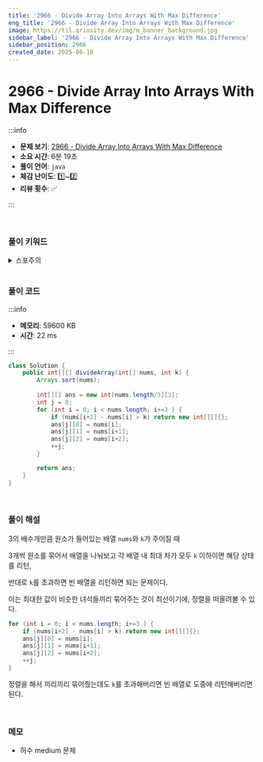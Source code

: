 ```yaml
---
title: '2966 - Divide Array Into Arrays With Max Difference'
eng_title: '2966 - Divide Array Into Arrays With Max Difference'
image: https://til.qriosity.dev/img/m_banner_background.jpg
sidebar_label: '2966 - Divide Array Into Arrays With Max Difference'
sidebar_position: 2966
created_date: 2025-06-18
---
```


# 2966 - Divide Array Into Arrays With Max Difference

:::info

- **문제 보기**: [2966 - Divide Array Into Arrays With Max Difference](https://leetcode.com/problems/divide-array-into-arrays-with-max-difference)
- **소요 시간**: 6분 19초
- **풀이 언어**: `java`
- **체감 난이도**: 1️⃣~2️⃣
- **리뷰 횟수**: ✅

:::

<br />

### 풀이 키워드

<details>
<summary>스포주의</summary>

`정렬` `그리디`

</details>

<br />

### 풀이 코드

:::info

- **메모리**: 59600 KB
- **시간**: 22 ms

:::

```java
class Solution {
    public int[][] divideArray(int[] nums, int k) {
        Arrays.sort(nums);
        
        int[][] ans = new int[nums.length/3][3];
        int j = 0;
        for (int i = 0; i < nums.length; i+=3 ) {
            if (nums[i+2] - nums[i] > k) return new int[][]{};
            ans[j][0] = nums[i];
            ans[j][1] = nums[i+1];
            ans[j][2] = nums[i+2];
            ++j;
        }

        return ans;
    }
}
```

<br />

### 풀이 해설

3의 배수개만큼 원소가 들어있는 배열 `nums`와 `k`가 주어질 때

3개씩 원소를 묶어서 배열을 나눠보고 각 배열 내 최대 차가 모두 `k` 이하이면 해당 상태를 리턴,

반대로 `k`를 초과하면 빈 배열을 리턴하면 되는 문제이다.

이는 최대한 값이 비슷한 녀석들끼리 묶어주는 것이 최선이기에, 정렬을 떠올려볼 수 있다.

```java
for (int i = 0; i < nums.length; i+=3 ) {
    if (nums[i+2] - nums[i] > k) return new int[][]{};
    ans[j][0] = nums[i];
    ans[j][1] = nums[i+1];
    ans[j][2] = nums[i+2];
    ++j;
}
```

정렬을 해서 끼리끼리 묶어줬는데도 `k`를 초과해버리면 빈 배열로 도중에 리턴해버리면 된다.

<br />

### 메모

- 허수 medium 문제